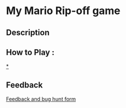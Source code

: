 # My Mario Rip-off game

## Description

## How to Play :
[*](my_game.exe)
## Feedback
[Feedback and bug hunt form](hhttps://docs.google.com/forms/d/e/1FAIpQLSejtjU4B6HeOo5vVSV-JOt5r_oviFVA-NL68RTh4oxP51nUpA/viewform?usp=sf_link)

